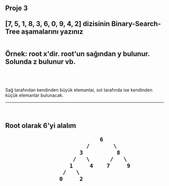 <h2>Proje 3 <br><br>
[7, 5, 1, 8, 3, 6, 0, 9, 4, 2] dizisinin Binary-Search-Tree aşamalarını yazınız <br><br>

Örnek: root x'dir. root'un sağından y bulunur. Solunda z bulunur vb.</h2>
<br><br>
<p> Sağ tarafından kendinden büyük elemanlar, sol tarafında ise kendinden küçük elemanlar bulunacak. </p>

---
<br>

<h2>  

   Root olarak 6'yi alalım  <br>

                                6 
                            /       \ 
                          3          8 
                        /   \      /   \   
                       1     4    7     9   
                     /   \     
                    0     2   


</h2>                   